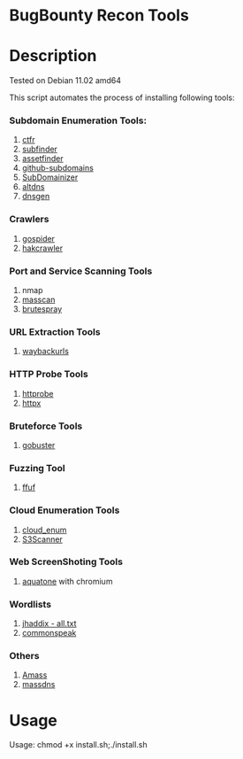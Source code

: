 # BugBounty Recon Tools

# Description

Tested on Debian 11.02 amd64

This script automates the process of installing following tools:

### Subdomain Enumeration Tools:

1) <a href="https://github.com/UnaPibaGeek/ctfr">ctfr</a>
2) <a href="https://github.com/projectdiscovery/subfinder">subfinder</a>
3) <a href="https://github.com/tomnomnom/assetfinder">assetfinder</a>
4) <a href="https://github.com/gwen001/github-subdomains">github-subdomains</a>
5) <a href="https://github.com/nsonaniya2010/SubDomainizer">SubDomainizer</a>
6) <a href="https://github.com/infosec-au/altdns">altdns</a>
7) <a href="https://github.com/ProjectAnte/dnsgen">dnsgen</a>

### Crawlers

1) <a href="https://github.com/jaeles-project/gospider">gospider</a>
2) <a href="https://github.com/hakluke/hakrawler">hakcrawler</a>

### Port and Service Scanning Tools

1) nmap
2) <a href="https://github.com/robertdavidgraham/masscan">masscan</a>
3) <a href="https://github.com/x90skysn3k/brutespray">brutespray</a>

### URL Extraction Tools

1) <a href="https://github.com/tomnomnom/waybackurls">waybackurls</a>

### HTTP Probe Tools

1) <a href="https://github.com/tomnomnom/httprobe">httprobe</a>
2) <a href="https://github.com/projectdiscovery/httpx">httpx</a>

### Bruteforce Tools

1) <a href="https://github.com/OJ/gobuster">gobuster</a>

### Fuzzing Tool

1) <a href="https://github.com/ffuf/ffuf">ffuf</a>

### Cloud Enumeration Tools

1) <a href="https://github.com/initstring/cloud_enum">cloud_enum</a>
2) <a href="https://github.com/sa7mon/S3Scanner">S3Scanner</a>

### Web ScreenShoting Tools

1) <a href="https://github.com/michenriksen/aquatone">aquatone</a> with chromium

### Wordlists

1) <a href="https://gist.github.com/jhaddix/86a06c5dc309d08580a018c66354a056">jhaddix - all.txt</a>
2) <a href="https://github.com/assetnote/commonspeak2-wordlists">commonspeak</a>

### Others

1) <a href="https://github.com/OWASP/Amass">Amass</a>
2) <a href="https://github.com/blechschmidt/massdns">massdns</a>


# Usage

Usage:  chmod +x install.sh;./install.sh



